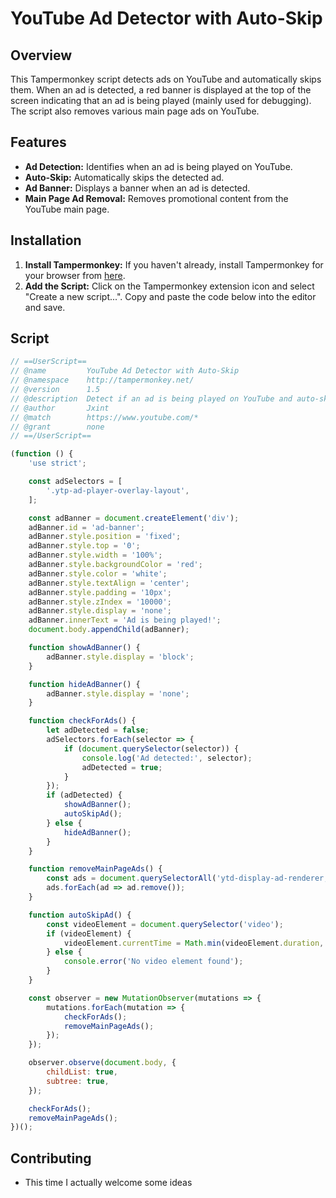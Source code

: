 # YouTube Ad Detector with Auto-Skip

## Overview

This Tampermonkey script detects ads on YouTube and automatically skips them. When an ad is detected, a red banner is displayed at the top of the screen indicating that an ad is being played (mainly used for debugging). The script also removes various main page ads on YouTube.

## Features

- **Ad Detection:** Identifies when an ad is being played on YouTube.
- **Auto-Skip:** Automatically skips the detected ad.
- **Ad Banner:** Displays a banner when an ad is detected.
- **Main Page Ad Removal:** Removes promotional content from the YouTube main page.

## Installation

1. **Install Tampermonkey:** If you haven't already, install Tampermonkey for your browser from [here](https://www.tampermonkey.net/).
2. **Add the Script:** Click on the Tampermonkey extension icon and select "Create a new script...". Copy and paste the code below into the editor and save.

## Script

```javascript
// ==UserScript==
// @name         YouTube Ad Detector with Auto-Skip
// @namespace    http://tampermonkey.net/
// @version      1.5
// @description  Detect if an ad is being played on YouTube and auto-skip
// @author       Jxint
// @match        https://www.youtube.com/*
// @grant        none
// ==/UserScript==

(function () {
    'use strict';

    const adSelectors = [
        '.ytp-ad-player-overlay-layout',
    ];

    const adBanner = document.createElement('div');
    adBanner.id = 'ad-banner';
    adBanner.style.position = 'fixed';
    adBanner.style.top = '0';
    adBanner.style.width = '100%';
    adBanner.style.backgroundColor = 'red';
    adBanner.style.color = 'white';
    adBanner.style.textAlign = 'center';
    adBanner.style.padding = '10px';
    adBanner.style.zIndex = '10000';
    adBanner.style.display = 'none';
    adBanner.innerText = 'Ad is being played!';
    document.body.appendChild(adBanner);

    function showAdBanner() {
        adBanner.style.display = 'block';
    }

    function hideAdBanner() {
        adBanner.style.display = 'none';
    }

    function checkForAds() {
        let adDetected = false;
        adSelectors.forEach(selector => {
            if (document.querySelector(selector)) {
                console.log('Ad detected:', selector);
                adDetected = true;
            }
        });
        if (adDetected) {
            showAdBanner();
            autoSkipAd();
        } else {
            hideAdBanner();
        }
    }

    function removeMainPageAds() {
        const ads = document.querySelectorAll('ytd-display-ad-renderer, ytd-promoted-sparkles-web-renderer, ytd-rich-item-renderer:has(ytd-ad-slot-renderer)');
        ads.forEach(ad => ad.remove());
    }

    function autoSkipAd() {
        const videoElement = document.querySelector('video');
        if (videoElement) {
            videoElement.currentTime = Math.min(videoElement.duration, videoElement.currentTime + 10);
        } else {
            console.error('No video element found');
        }
    }

    const observer = new MutationObserver(mutations => {
        mutations.forEach(mutation => {
            checkForAds();
            removeMainPageAds();
        });
    });

    observer.observe(document.body, {
        childList: true,
        subtree: true,
    });

    checkForAds();
    removeMainPageAds();
})();
```

## Contributing
 - This time I actually welcome some ideas
